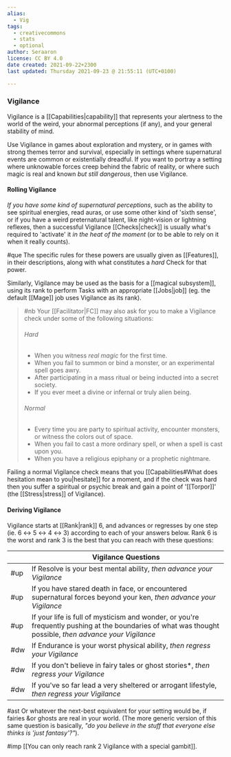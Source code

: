 ```yaml
---
alias:
  - Vig
tags:
  - creativecommons
  - stats
  - optional
author: Seraaron
license: CC BY 4.0
date created: 2021-09-22+2300
last updated: Thursday 2021-09-23 @ 21:55:11 (UTC+0100)

---
```


### Vigilance

Vigilance is a [[Capabilities|capability]] that represents your alertness to the world of the weird, your abnormal perceptions (if any), and your general stability of mind.

Use Vigilance in games about exploration and mystery, or in games with strong themes terror and survival, especially in settings where supernatural events are common or existentially dreadful. If you want to portray a setting where unknowable forces creep behind the fabric of reality, or where such magic is real and known _but still dangerous_, then use Vigilance.

#### Rolling Vigilance

_If you have some kind of supernatural perceptions_, such as the ability to see spiritual energies, read auras, or use some other kind of 'sixth sense', or if you have a weird preternatural talent, like night-vision or lightning reflexes, then a successful Vigilance [[Checks|check]] is usually what's required to 'activate' it _in the heat of the moment_ (or to be able to rely on it when it really counts).

#que The specific rules for these powers are usually given as [[Features]], in their descriptions, along with what constitutes a _hard_ Check for that power.

Similarly, Vigilance may be used as the basis for a [[magical subsystem]], using its rank to perform Tasks with an appropriate [[Jobs|job]] (eg. the default [[Mage]] job uses Vigilance as its rank).

> #nb
> Your [[Facilitator|FC]] may also ask for you to make a Vigilance check under some of the following situations:
>
> ###### Hard
>
> -   When you witness _real magic_ for the first time.
> -   When you fail to summon or bind a monster, or an experimental spell goes awry.
> -   After participating in a mass ritual or being inducted into a secret society.
> -   If you ever meet a divine or infernal or truly alien being.
>
> ###### Normal
>
> -   Every time you are party to spiritual activity, encounter monsters, or witness the colors out of space.
> -   When you fail to cast a more ordinary spell, or when a spell is cast upon you.
> -   When you have a religious epiphany or a prophetic nightmare.

Failing a normal Vigilance check means that you [[Capabilities#What does hesitation mean to you|hesitate]] for a moment, and if the check was hard then you suffer a spiritual or psychic break and gain a point of '[[Torpor]]' (the [[Stress|stress]] of Vigilance).

#### Deriving Vigilance

Vigilance starts at [[Rank|rank]] 6, and advances or regresses by one step (ie. 6 ↔ 5 ↔ 4 ↔ 3) according to each of your answers below. Rank 6 is the worst and rank 3 is the best that you can reach with these questions:

|     | Vigilance Questions                                                                                                                                      |
| --- | -------------------------------------------------------------------------------------------------------------------------------------------------------- |
| #up | If Resolve is your best mental ability, _then advance your Vigilance_                                                                                    |
| #up | If you have stared death in face, or encountered supernatural forces beyond your ken, _then advance your Vigilance_                                      |
| #up | If your life is full of mysticism and wonder, or you're frequently pushing at the boundaries of what was thought possible, _then advance your Vigilance_ |
| #dw | If Endurance is your worst physical ability, _then regress your Vigilance_                                                                               |
| #dw | If you don't believe in fairy tales or ghost stories*, _then regress your Vigilance_                                                                     |
| #dw | If you've so far lead a very sheltered or arrogant lifestyle, _then regress your Vigilance_                                                              |

#ast Or whatever the next-best equivalent for your setting would be, if fairies &or ghosts are real in your world. (The more generic version of this same question is basically, _"do you believe in the stuff that everyone else thinks is 'just fantasy'?"_).

#imp [[You can only reach rank 2 Vigilance with a special gambit]].

